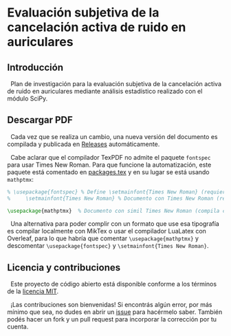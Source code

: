 # Evaluación subjetiva de la cancelación activa de ruido en auriculares

## Introducción

&nbsp;
Plan de investigación para la evaluación subjetiva de la cancelación activa de ruido en auriculares mediante análisis estadístico realizado con el módulo SciPy.

## Descargar PDF

&nbsp;
Cada vez que se realiza un cambio, una nueva versión del documento es compilada y publicada en [Releases](https://github.com/mrmalvicino/anc-research-plan/releases) automáticamente.

&nbsp;
Cabe aclarar que el compilador TexPDF no admite el paquete `fontspec` para usar Times New Roman. Para que funcione la automatización, este paquete está comentado en [packages.tex](./latex/include/packages.tex) y en su lugar se está usando `mathptmx`:

```latex
% \usepackage{fontspec} % Define \setmainfont{Times New Roman} (requiere LuaLatex)
%     \setmainfont{Times New Roman} % Documento con Times New Roman (requiere LuaLatex)

\usepackage{mathptmx}  % Documento con simil Times New Roman (compila con TexPDF)
```

&nbsp;
Una alternativa para poder complir con un formato que use esa tipografía es compilar localmente con MikTex o usar el compilador LuaLatex con Overleaf, para lo que habría que comentar `\usepackage{mathptmx}` y descomentar `\usepackage{fontspec}` y `\setmainfont{Times New Roman}`.

## Licencia y contribuciones

&nbsp;
Este proyecto de código abierto está disponible conforme a los términos de la [licencia MIT](./LICENSE).

&nbsp;
¡Las contribuciones son bienvenidas!
Si encontrás algún error, por más mínimo que sea, no dudes en abrir un [issue](https://github.com/mrmalvicino/anc-research-plan/issues/) para hacérmelo saber.
También podés hacer un fork y un pull request para incorporar la corrección por tu cuenta.
